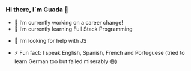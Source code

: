 ### Hi there, I`m Guada 👋

<!--
**wadaflores/wadaflores** is a ✨ _special_ ✨ repository because its `README.md` (this file) appears on your GitHub profile.

Here are some ideas to get you started:-->

- 🔭 I’m currently working on a career change!
- 🌱 I’m currently learning Full Stack Programming
<!-- 👯 I’m looking to collaborate on ...-->
- 🤔 I’m looking for help with JS
<!-- 💬 Ask me about ...
- 📫 How to reach me: ...
-  Pronouns: ...-->
- ⚡ Fun fact: I speak English, Spanish, French and Portuguese (tried to learn German too but failed miserably 😄)
